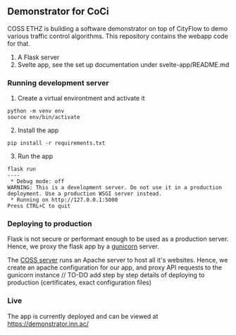 ## Demonstrator for CoCi
COSS ETHZ is building a software demonstrator on top of CityFlow to demo various traffic control algorithms.
This repository contains the webapp code for that.
1. A Flask server
2. Svelte app, see the set up documentation under svelte-app/README.md

### Running development server
1. Create a virtual environtment and activate it
```
python -m venv env
source env/bin/activate
```
2. Install the app
```
pip install -r requirements.txt
```
3. Run the app
```
flask run
----
 * Debug mode: off
WARNING: This is a development server. Do not use it in a production deployment. Use a production WSGI server instead.
 * Running on http://127.0.0.1:5000
Press CTRL+C to quit

```

### Deploying to production
Flask is not secure or performant enough to be used as a production server. Hence, we proxy the flask app by a [gunicorn](https://flask.palletsprojects.com/en/2.2.x/deploying/gunicorn/) server.

The [COSS server](https://serverinfo.inn.ac/) runs an Apache server to host all it's websites. Hence, we create an apache configuration for our app, and proxy API requests to the gunicorn instance
// TO-DO add step by step details of deploying to production (certificates, exact configuration files)

### Live
The app is currently deployed and can be viewed at https://demonstrator.inn.ac/
